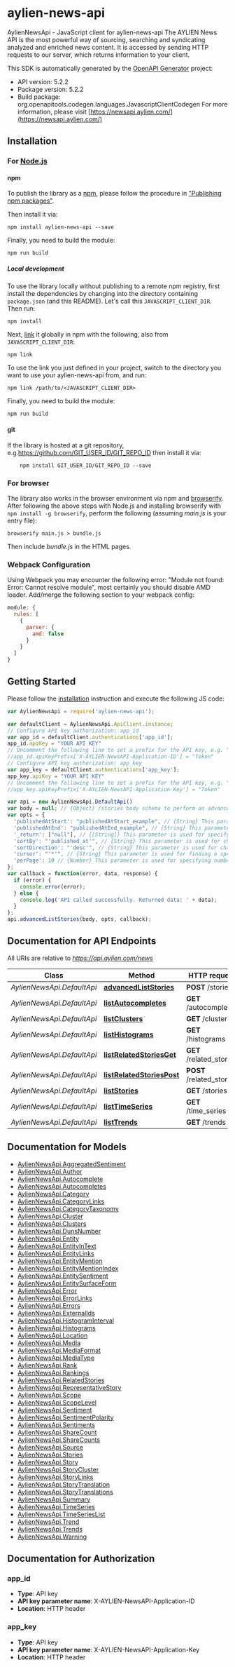 # aylien-news-api

AylienNewsApi - JavaScript client for aylien-news-api
The AYLIEN News API is the most powerful way of sourcing, searching and syndicating analyzed and enriched news content. It is accessed by sending HTTP requests to our server, which returns information to your client.

This SDK is automatically generated by the [OpenAPI Generator](https://openapi-generator.tech) project:

- API version: 5.2.2
- Package version: 5.2.2
- Build package: org.openapitools.codegen.languages.JavascriptClientCodegen
For more information, please visit [https://newsapi.aylien.com/](https://newsapi.aylien.com/)

## Installation

### For [Node.js](https://nodejs.org/)

#### npm

To publish the library as a [npm](https://www.npmjs.com/), please follow the procedure in ["Publishing npm packages"](https://docs.npmjs.com/getting-started/publishing-npm-packages).

Then install it via:

```shell
npm install aylien-news-api --save
```

Finally, you need to build the module:

```shell
npm run build
```

##### Local development

To use the library locally without publishing to a remote npm registry, first install the dependencies by changing into the directory containing `package.json` (and this README). Let's call this `JAVASCRIPT_CLIENT_DIR`. Then run:

```shell
npm install
```

Next, [link](https://docs.npmjs.com/cli/link) it globally in npm with the following, also from `JAVASCRIPT_CLIENT_DIR`:

```shell
npm link
```

To use the link you just defined in your project, switch to the directory you want to use your aylien-news-api from, and run:

```shell
npm link /path/to/<JAVASCRIPT_CLIENT_DIR>
```

Finally, you need to build the module:

```shell
npm run build
```

#### git

If the library is hosted at a git repository, e.g.https://github.com/GIT_USER_ID/GIT_REPO_ID
then install it via:

```shell
    npm install GIT_USER_ID/GIT_REPO_ID --save
```

### For browser

The library also works in the browser environment via npm and [browserify](http://browserify.org/). After following
the above steps with Node.js and installing browserify with `npm install -g browserify`,
perform the following (assuming *main.js* is your entry file):

```shell
browserify main.js > bundle.js
```

Then include *bundle.js* in the HTML pages.

### Webpack Configuration

Using Webpack you may encounter the following error: "Module not found: Error:
Cannot resolve module", most certainly you should disable AMD loader. Add/merge
the following section to your webpack config:

```javascript
module: {
  rules: [
    {
      parser: {
        amd: false
      }
    }
  ]
}
```

## Getting Started

Please follow the [installation](#installation) instruction and execute the following JS code:

```javascript
var AylienNewsApi = require('aylien-news-api');

var defaultClient = AylienNewsApi.ApiClient.instance;
// Configure API key authorization: app_id
var app_id = defaultClient.authentications['app_id'];
app_id.apiKey = "YOUR API KEY"
// Uncomment the following line to set a prefix for the API key, e.g. "Token" (defaults to null)
//app_id.apiKeyPrefix['X-AYLIEN-NewsAPI-Application-ID'] = "Token"
// Configure API key authorization: app_key
var app_key = defaultClient.authentications['app_key'];
app_key.apiKey = "YOUR API KEY"
// Uncomment the following line to set a prefix for the API key, e.g. "Token" (defaults to null)
//app_key.apiKeyPrefix['X-AYLIEN-NewsAPI-Application-Key'] = "Token"

var api = new AylienNewsApi.DefaultApi()
var body = null; // {Object} /stories body schema to perform an advanced search with logical operators and nested objects. 
var opts = {
  'publishedAtStart': "publishedAtStart_example", // {String} This parameter is used for finding stories whose published at time is greater than the specified value. [Here](https://newsapi.aylien.com/docs/working-with-dates) you can find more information about how [to work with dates](https://newsapi.aylien.com/docs/working-with-dates). 
  'publishedAtEnd': "publishedAtEnd_example", // {String} This parameter is used for finding stories whose published at time is less than the specified value. [Here](https://newsapi.aylien.com/docs/working-with-dates) you can find more information about how [to work with dates](https://newsapi.aylien.com/docs/working-with-dates). 
  '_return': ["null"], // {[String]} This parameter is used for specifying return fields.
  'sortBy': "'published_at'", // {String} This parameter is used for changing the order column of the results. You can read about sorting results [here](https://newsapi.aylien.com/docs/sorting-results). 
  'sortDirection': "'desc'", // {String} This parameter is used for changing the order direction of the result. You can read about sorting results [here](https://newsapi.aylien.com/docs/sorting-results). 
  'cursor': "'*'", // {String} This parameter is used for finding a specific page. You can read more about pagination of results [here](https://newsapi.aylien.com/docs/pagination-of-results). 
  'perPage': 10 // {Number} This parameter is used for specifying number of items in each page You can read more about pagination of results [here](https://newsapi.aylien.com/docs/pagination-of-results) 
};
var callback = function(error, data, response) {
  if (error) {
    console.error(error);
  } else {
    console.log('API called successfully. Returned data: ' + data);
  }
};
api.advancedListStories(body, opts, callback);

```

## Documentation for API Endpoints

All URIs are relative to *https://api.aylien.com/news*

Class | Method | HTTP request | Description
------------ | ------------- | ------------- | -------------
*AylienNewsApi.DefaultApi* | [**advancedListStories**](docs/DefaultApi.md#advancedListStories) | **POST** /stories | List Stories
*AylienNewsApi.DefaultApi* | [**listAutocompletes**](docs/DefaultApi.md#listAutocompletes) | **GET** /autocompletes | List autocompletes
*AylienNewsApi.DefaultApi* | [**listClusters**](docs/DefaultApi.md#listClusters) | **GET** /clusters | List Clusters
*AylienNewsApi.DefaultApi* | [**listHistograms**](docs/DefaultApi.md#listHistograms) | **GET** /histograms | List histograms
*AylienNewsApi.DefaultApi* | [**listRelatedStoriesGet**](docs/DefaultApi.md#listRelatedStoriesGet) | **GET** /related_stories | 
*AylienNewsApi.DefaultApi* | [**listRelatedStoriesPost**](docs/DefaultApi.md#listRelatedStoriesPost) | **POST** /related_stories | 
*AylienNewsApi.DefaultApi* | [**listStories**](docs/DefaultApi.md#listStories) | **GET** /stories | List Stories
*AylienNewsApi.DefaultApi* | [**listTimeSeries**](docs/DefaultApi.md#listTimeSeries) | **GET** /time_series | List time series
*AylienNewsApi.DefaultApi* | [**listTrends**](docs/DefaultApi.md#listTrends) | **GET** /trends | List trends


## Documentation for Models

 - [AylienNewsApi.AggregatedSentiment](docs/AggregatedSentiment.md)
 - [AylienNewsApi.Author](docs/Author.md)
 - [AylienNewsApi.Autocomplete](docs/Autocomplete.md)
 - [AylienNewsApi.Autocompletes](docs/Autocompletes.md)
 - [AylienNewsApi.Category](docs/Category.md)
 - [AylienNewsApi.CategoryLinks](docs/CategoryLinks.md)
 - [AylienNewsApi.CategoryTaxonomy](docs/CategoryTaxonomy.md)
 - [AylienNewsApi.Cluster](docs/Cluster.md)
 - [AylienNewsApi.Clusters](docs/Clusters.md)
 - [AylienNewsApi.DunsNumber](docs/DunsNumber.md)
 - [AylienNewsApi.Entity](docs/Entity.md)
 - [AylienNewsApi.EntityInText](docs/EntityInText.md)
 - [AylienNewsApi.EntityLinks](docs/EntityLinks.md)
 - [AylienNewsApi.EntityMention](docs/EntityMention.md)
 - [AylienNewsApi.EntityMentionIndex](docs/EntityMentionIndex.md)
 - [AylienNewsApi.EntitySentiment](docs/EntitySentiment.md)
 - [AylienNewsApi.EntitySurfaceForm](docs/EntitySurfaceForm.md)
 - [AylienNewsApi.Error](docs/Error.md)
 - [AylienNewsApi.ErrorLinks](docs/ErrorLinks.md)
 - [AylienNewsApi.Errors](docs/Errors.md)
 - [AylienNewsApi.ExternalIds](docs/ExternalIds.md)
 - [AylienNewsApi.HistogramInterval](docs/HistogramInterval.md)
 - [AylienNewsApi.Histograms](docs/Histograms.md)
 - [AylienNewsApi.Location](docs/Location.md)
 - [AylienNewsApi.Media](docs/Media.md)
 - [AylienNewsApi.MediaFormat](docs/MediaFormat.md)
 - [AylienNewsApi.MediaType](docs/MediaType.md)
 - [AylienNewsApi.Rank](docs/Rank.md)
 - [AylienNewsApi.Rankings](docs/Rankings.md)
 - [AylienNewsApi.RelatedStories](docs/RelatedStories.md)
 - [AylienNewsApi.RepresentativeStory](docs/RepresentativeStory.md)
 - [AylienNewsApi.Scope](docs/Scope.md)
 - [AylienNewsApi.ScopeLevel](docs/ScopeLevel.md)
 - [AylienNewsApi.Sentiment](docs/Sentiment.md)
 - [AylienNewsApi.SentimentPolarity](docs/SentimentPolarity.md)
 - [AylienNewsApi.Sentiments](docs/Sentiments.md)
 - [AylienNewsApi.ShareCount](docs/ShareCount.md)
 - [AylienNewsApi.ShareCounts](docs/ShareCounts.md)
 - [AylienNewsApi.Source](docs/Source.md)
 - [AylienNewsApi.Stories](docs/Stories.md)
 - [AylienNewsApi.Story](docs/Story.md)
 - [AylienNewsApi.StoryCluster](docs/StoryCluster.md)
 - [AylienNewsApi.StoryLinks](docs/StoryLinks.md)
 - [AylienNewsApi.StoryTranslation](docs/StoryTranslation.md)
 - [AylienNewsApi.StoryTranslations](docs/StoryTranslations.md)
 - [AylienNewsApi.Summary](docs/Summary.md)
 - [AylienNewsApi.TimeSeries](docs/TimeSeries.md)
 - [AylienNewsApi.TimeSeriesList](docs/TimeSeriesList.md)
 - [AylienNewsApi.Trend](docs/Trend.md)
 - [AylienNewsApi.Trends](docs/Trends.md)
 - [AylienNewsApi.Warning](docs/Warning.md)


## Documentation for Authorization



### app_id


- **Type**: API key
- **API key parameter name**: X-AYLIEN-NewsAPI-Application-ID
- **Location**: HTTP header



### app_key


- **Type**: API key
- **API key parameter name**: X-AYLIEN-NewsAPI-Application-Key
- **Location**: HTTP header


